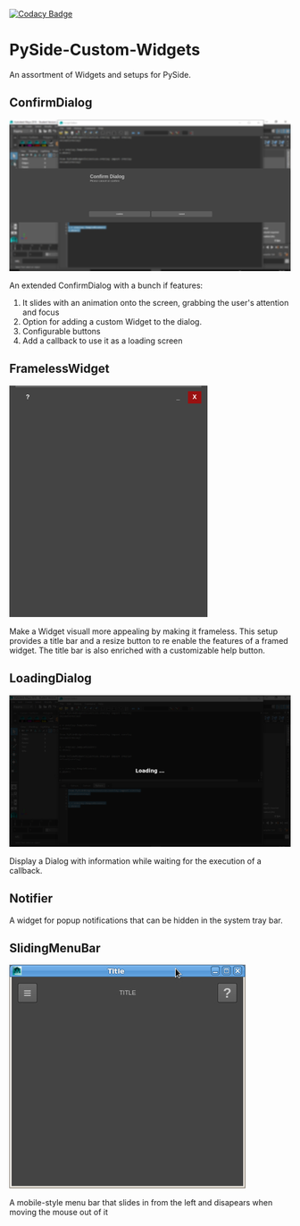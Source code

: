 [![Codacy Badge](https://api.codacy.com/project/badge/Grade/f2f849a41c2c469ba08e6715a6067d60)](https://www.codacy.com/app/paulschweizer/PySideWidgetCollection?utm_source=github.com&amp;utm_medium=referral&amp;utm_content=PaulSchweizer/PySideWidgetCollection&amp;utm_campaign=Badge_Grade)

# PySide-Custom-Widgets
An assortment of Widgets and setups for PySide.

## ConfirmDialog
![Confirm Dialog](/confirmdialog.jpg)

An extended ConfirmDialog with a bunch if features:
1. It slides with an animation onto the screen, grabbing the user's attention and focus
2. Option for adding a custom Widget to the dialog.
3. Configurable buttons
4. Add a callback to use it as a loading screen

## FramelessWidget
![Frameless Widget](/framelesswidget.png)

Make a Widget visuall more appealing by making it frameless. This setup provides a title bar and a resize button to re enable the features of a framed widget. The title bar is also enriched with a customizable help button.

## LoadingDialog
![Loading Dialog](/loadingdialog.jpg)

Display a Dialog with information while waiting for the execution of a callback.

## Notifier
A widget for popup notifications that can be hidden in the system tray bar.

## SlidingMenuBar
![Sliding Menu](/slidingmenubar.jpg)

A mobile-style menu bar that slides in from the left and disapears when moving the mouse out of it
